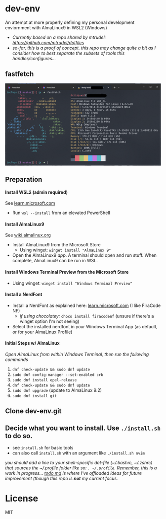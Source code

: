 # dev-env
An attempt at more properly defining my personal development enviornment with AlmaLinux9 in WSL2 (Windows)
- *Currently based on a repo shared by mtrudel: https://github.com/mtrudel/dotfiles*
- *so-far, this is a proof of concept. this repo may change quite a bit as I consider how to best separate the subsets of tools this handles/configures...*

## fastfetch
![fastfetch](assets/almalinux-wsl-fastfetch.png)


## Preparation
#### Install WSL2 (admin required)
See [learn.microsoft.com](https://learn.microsoft.com/en-us/windows/wsl/install)
- Run ```wsl --install``` from an elevated PowerShell
#### Install AlmaLinux9
See [wiki.almalinux.org](https://wiki.almalinux.org/documentation/wsl.html#about-wsl)
- Install AlmaLinux9 from the Microsoft Store
    - Using winget: `winget install "AlmaLinux 9"`
- Open the AlmaLinux9 _app_. A terminal should open and run stuff. When complete, AlmaLinux9 can be run in WSL.
#### Install Windows Terminal Preview from the Microsoft Store
- Using winget: `winget install "Windows Terminal Preview"`
#### Install a NerdFont
- Install a NerdFont as explained here: [learn.microsoft.com](https://learn.microsoft.com/en-us/windows/terminal/tutorials/custom-prompt-setup#install-a-nerd-font) (I like FiraCode NF)
  - *if using chocolatey:* `choco install firacodenf` (unsure if there's a winget option I'm not seeing)
- Select the installed nerdfont in your Windows Terminal App (as default, or for your AlmaLinux Profile)
#### Initial Steps w/ AlmaLinux
*Open AlmaLinux from within Windows Terminal, then run the following commands*
1. ```dnf check-update && sudo dnf update```
2. ```sudo dnf config-manager --set-enabled crb```
3. ```sudo dnf install epel-release```
4. ```dnf check-update && sudo dnf update```
5. ```sudo dnf upgrade``` (update to AlmaLinux 9.2)
6. ```sudo dnf install git```

## Clone dev-env.git

## Decide what you want to install. Use `./install.sh` to do so.
 - see `install.sh` for basic tools
 - can also call `install.sh` with an argument like `./install.sh nvim`

*you should add a line to your shell-specific dot-file (~/.bashrc, ~/.zshrc) that sources the ~/.profile folder like so: `. ~/.profile`. Remember, this is a work in progress... [todo.md](./todo.md) is where I've offloaded ideas for future improvement (though this repo is **not** my current focus.*


# License
MIT
